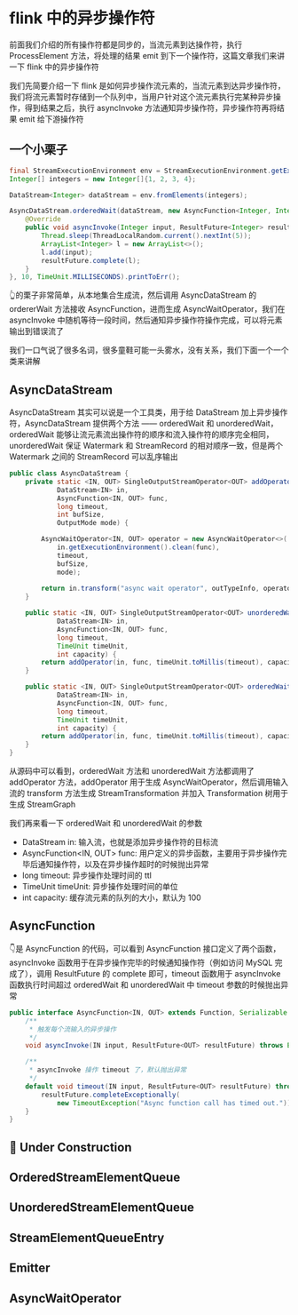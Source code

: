 # flink 中的异步操作符

前面我们介绍的所有操作符都是同步的，当流元素到达操作符，执行 ProcessElement 方法，将处理的结果 emit 到下一个操作符，这篇文章我们来讲一下 flink 中的异步操作符

我们先简要介绍一下 flink 是如何异步操作流元素的，当流元素到达异步操作符，我们将流元素暂时存储到一个队列中，当用户针对这个流元素执行完某种异步操作，得到结果之后，执行 asyncInvoke 方法通知异步操作符，异步操作符再将结果 emit 给下游操作符

## 一个小栗子

```java
final StreamExecutionEnvironment env = StreamExecutionEnvironment.getExecutionEnvironment();
Integer[] integers = new Integer[]{1, 2, 3, 4};

DataStream<Integer> dataStream = env.fromElements(integers);

AsyncDataStream.orderedWait(dataStream, new AsyncFunction<Integer, Integer>() {
    @Override
    public void asyncInvoke(Integer input, ResultFuture<Integer> resultFuture) throws Exception {
        Thread.sleep(ThreadLocalRandom.current().nextInt(5));
        ArrayList<Integer> l = new ArrayList<>();
        l.add(input);
        resultFuture.complete(l);
    }
}, 10, TimeUnit.MILLISECONDS).printToErr();
```

👆的栗子非常简单，从本地集合生成流，然后调用 AsyncDataStream 的 ordererWait 方法接收 AsyncFunction，进而生成 AsyncWaitOperator，我们在 asyncInvoke 中随机等待一段时间，然后通知异步操作符操作完成，可以将元素输出到错误流了

我们一口气说了很多名词，很多童鞋可能一头雾水，没有关系，我们下面一个一个类来讲解

## AsyncDataStream

AsyncDataStream 其实可以说是一个工具类，用于给 DataStream 加上异步操作符，AsyncDataStream 提供两个方法 —— orderedWait 和 unorderedWait，orderedWait 能够让流元素流出操作符的顺序和流入操作符的顺序完全相同，unorderedWait 保证 Watermark 和 StreamRecord 的相对顺序一致，但是两个 Watermark 之间的 StreamRecord 可以乱序输出

```java
public class AsyncDataStream {
	private static <IN, OUT> SingleOutputStreamOperator<OUT> addOperator(
			DataStream<IN> in,
			AsyncFunction<IN, OUT> func,
			long timeout,
			int bufSize,
			OutputMode mode) {

		AsyncWaitOperator<IN, OUT> operator = new AsyncWaitOperator<>(
			in.getExecutionEnvironment().clean(func),
			timeout,
			bufSize,
			mode);
		
		return in.transform("async wait operator", outTypeInfo, operator);
	}

	public static <IN, OUT> SingleOutputStreamOperator<OUT> unorderedWait(
			DataStream<IN> in,
			AsyncFunction<IN, OUT> func,
			long timeout,
			TimeUnit timeUnit,
			int capacity) {
		return addOperator(in, func, timeUnit.toMillis(timeout), capacity, OutputMode.UNORDERED);
	}

	public static <IN, OUT> SingleOutputStreamOperator<OUT> orderedWait(
			DataStream<IN> in,
			AsyncFunction<IN, OUT> func,
			long timeout,
			TimeUnit timeUnit,
			int capacity) {
		return addOperator(in, func, timeUnit.toMillis(timeout), capacity, OutputMode.ORDERED);
	}
}
```

从源码中可以看到，orderedWait 方法和 unorderedWait 方法都调用了 addOperator 方法，addOperator 用于生成 AsyncWaitOperator，然后调用输入流的 transform 方法生成 StreamTransformation 并加入 Transformation 树用于生成 StreamGraph

我们再来看一下 orderedWait 和 unorderedWait 的参数

* DataStream<IN> in: 输入流，也就是添加异步操作符的目标流
* AsyncFunction<IN, OUT> func: 用户定义的异步函数，主要用于异步操作完毕后通知操作符，以及在异步操作超时的时候抛出异常
* long timeout: 异步操作处理时间的 ttl
* TimeUnit timeUnit: 异步操作处理时间的单位
* int capacity: 缓存流元素的队列的大小，默认为 100

## AsyncFunction

👇是 AsyncFunction 的代码，可以看到 AsyncFunction 接口定义了两个函数，asyncInvoke 函数用于在异步操作完毕的时候通知操作符（例如访问 MySQL 完成了），调用 ResultFuture 的 complete 即可，timeout 函数用于 asyncInvoke 函数执行时间超过 orderedWait 和 unorderedWait 中
timeout 参数的时候抛出异常

```java
public interface AsyncFunction<IN, OUT> extends Function, Serializable {
	/**
	 * 触发每个流输入的异步操作
	 */
	void asyncInvoke(IN input, ResultFuture<OUT> resultFuture) throws Exception;

	/**
	 * asyncInvoke 操作 timeout 了，默认抛出异常
	 */
	default void timeout(IN input, ResultFuture<OUT> resultFuture) throws Exception {
		resultFuture.completeExceptionally(
			new TimeoutException("Async function call has timed out."));
	}
}
```

## 🚧 Under Construction

## OrderedStreamElementQueue

## UnorderedStreamElementQueue

## StreamElementQueueEntry

## Emitter

## AsyncWaitOperator